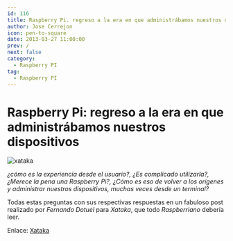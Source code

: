 ```yaml
---
id: 116
title: Raspberry Pi. regreso a la era en que administrábamos nuestros dispositivos
author: Jose Cerrejon
icon: pen-to-square
date: 2013-03-27 11:00:00
prev: /
next: false
category:
  - Raspberry PI
tag:
  - Raspberry PI
---
```


# Raspberry Pi: regreso a la era en que administrábamos nuestros dispositivos

![xataka](/images/xakatahome.jpg)

*¿cómo es la experiencia desde el usuario?, ¿Es complicado utilizarla?, ¿Merece la pena una Raspberry Pi?, ¿Cómo es eso de volver a los orígenes y administrar nuestros dispositivos, muchas veces desde un terminal?*

Todas estas preguntas con sus respectivas respuestas en un fabuloso post realizado por *Fernando Dotuel* para *Xataka*, que todo *Raspberriano* debería leer.

Enlace: [Xataka](http://www.xataka.com/componentes-de-pc/raspberry-pi-regreso-a-la-era-en-que-administrabamos-nuestros-dispositivos)